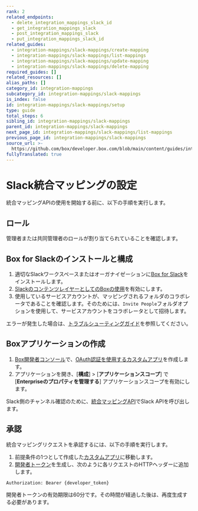 ```yaml
---
rank: 2
related_endpoints:
  - delete_integration_mappings_slack_id
  - get_integration_mappings_slack
  - post_integration_mappings_slack
  - put_integration_mappings_slack_id
related_guides:
  - integration-mappings/slack-mappings/create-mapping
  - integration-mappings/slack-mappings/list-mappings
  - integration-mappings/slack-mappings/update-mapping
  - integration-mappings/slack-mappings/delete-mapping
required_guides: []
related_resources: []
alias_paths: []
category_id: integration-mappings
subcategory_id: integration-mappings/slack-mappings
is_index: false
id: integration-mappings/slack-mappings/setup
type: guide
total_steps: 6
sibling_id: integration-mappings/slack-mappings
parent_id: integration-mappings/slack-mappings
next_page_id: integration-mappings/slack-mappings/list-mappings
previous_page_id: integration-mappings/slack-mappings
source_url: >-
  https://github.com/box/developer.box.com/blob/main/content/guides/integration-mappings/slack-mappings/setup.md
fullyTranslated: true
---
```

# Slack統合マッピングの設定

統合マッピングAPIの使用を開始する前に、以下の手順を実行します。

## ロール

管理者または共同管理者のロールが割り当てられていることを確認します。

## Box for Slackのインストールと構成

1. 適切なSlackワークスペースまたはオーガナイゼーションに[Box for Slack][1]をインストールします。
2. [SlackのコンテンツレイヤーとしてのBoxの使用][2]を有効にします。
3. 使用しているサービスアカウントが、マッピングされるフォルダのコラボレータであることを確認します。そのためには、`Invite People`フォルダオプションを使用して、サービスアカウントをコラボレータとして招待します。

エラーが発生した場合は、[トラブルシューティングガイド][3]を参照してください。

## Boxアプリケーションの作成

1. [Box開発者コンソール][5]で、[OAuth認証を使用するカスタムアプリ][4]を作成します。
2. アプリケーションを開き、\[**構成**] > \[**アプリケーションスコープ**] で \[**Enterpriseのプロパティを管理する**] アプリケーションスコープを有効にします。 

<Message info>

Slack側のチャンネル確認のために、[統合マッピングAPI][6]でSlack APIを呼び出します。

</Message>

## 承認

統合マッピングリクエストを承認するには、以下の手順を実行します。

1. 前提条件の1つとして作成した[カスタムアプリ][7]に移動します。
2. [開発者トークン][8]を生成し、次のように各リクエストのHTTPヘッダーに追加します。 

```bash
Authorization: Bearer {developer_token}

```

<Message info>

開発者トークンの有効期限は60分です。その時間が経過した後は、再度生成する必要があります。

</Message>

[1]: https://support.box.com/hc/en-us/articles/360044195313-Installing-and-Using-the-Box-for-Slack-Integration

[2]: https://support.box.com/hc/en-us/articles/4415585987859-Box-as-the-Content-Layer-for-Slack

[3]: g://integration-mappings/slack-mappings/troubleshooting

[4]: g://authentication/oauth2/oauth2-setup

[5]: https://app.box.com/developers/console

[6]: e://get-integration-mappings-slack

[7]: g://applications/app-types/custom-apps

[8]: g://authentication/tokens/developer-tokens

